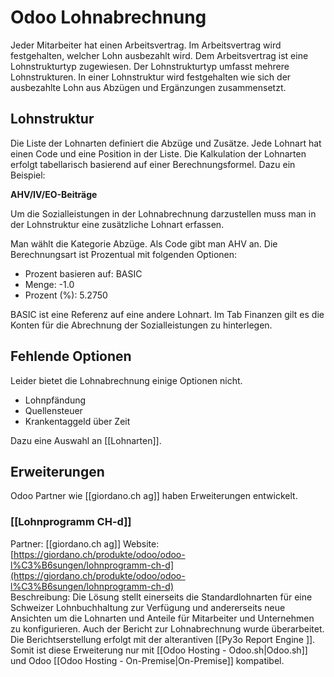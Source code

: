 # Odoo Lohnabrechnung
Jeder Mitarbeiter hat einen Arbeitsvertrag. Im Arbeitsvertrag wird festgehalten, welcher Lohn ausbezahlt wird. Dem Arbeitsvertrag ist eine Lohnstrukturtyp zugewiesen. Der Lohnstrukturtyp umfasst mehrere Lohnstrukturen. In einer Lohnstruktur wird festgehalten wie sich der ausbezahlte Lohn aus Abzügen und Ergänzungen zusammensetzt.

## Lohnstruktur

Die Liste der Lohnarten definiert die Abzüge und Zusätze. Jede Lohnart hat einen Code und eine Position in der Liste. Die Kalkulation der Lohnarten erfolgt tabellarisch basierend auf einer Berechnungsformel. Dazu ein Beispiel:

**AHV/IV/EO-Beiträge**

Um die Sozialleistungen in der Lohnabrechnung darzustellen muss man in der Lohnstruktur eine zusätzliche Lohnart erfassen.

Man wählt die Kategorie Abzüge. Als Code gibt man AHV an. Die Berechnungsart ist Prozentual mit folgenden Optionen:

* Prozent basieren auf: BASIC
* Menge: -1.0
* Prozent (%): 5.2750

BASIC ist eine Referenz auf eine andere Lohnart. Im Tab Finanzen gilt es die Konten für die Abrechnung der Sozialleistungen zu hinterlegen.

## Fehlende Optionen

Leider bietet die Lohnabrechnung einige Optionen nicht.

* Lohnpfändung
* Quellensteuer
* Krankentaggeld über Zeit

Dazu eine Auswahl an [[Lohnarten]].

## Erweiterungen

Odoo Partner wie [[giordano.ch ag]] haben Erweiterungen entwickelt.

### [[Lohnprogramm CH-d]]

Partner: [[giordano.ch ag]]
Website: [https://giordano.ch/produkte/odoo/odoo-l%C3%B6sungen/lohnprogramm-ch-d](https://giordano.ch/produkte/odoo/odoo-l%C3%B6sungen/lohnprogramm-ch-d)  
Beschreibung: Die Lösung stellt einerseits die Standardlohnarten für eine Schweizer Lohnbuchhaltung zur Verfügung und andererseits neue Ansichten um die Lohnarten und Anteile für Mitarbeiter und Unternehmen zu konfigurieren. Auch der Bericht zur Lohnabrechnung wurde überarbeitet. Die Berichtserstellung erfolgt mit der alterantiven [[Py3o Report Engine ]]. Somit ist diese Erweiterung nur mit [[Odoo Hosting - Odoo.sh|Odoo.sh]] und Odoo [[Odoo Hosting - On-Premise|On-Premise]] kompatibel.

